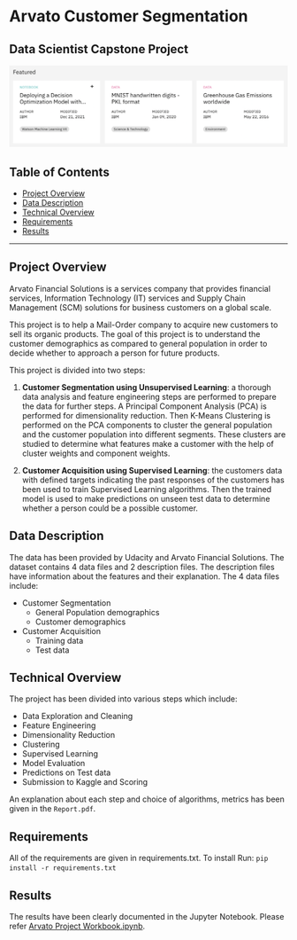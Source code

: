 # Arvato Customer Segmentation
## Data Scientist Capstone Project

![IBM](https://github.com/keithpink/udacity_data_science/blob/main/recommendations_with_IBM/IBM.png)


## Table of Contents

- [Project Overview](#projectoverview)
- [Data Description](#datadescription)
- [Technical Overview](#technicaloverview)
- [Requirements](#requirements)
- [Results](#results)

***

<a id='projectoverview'></a>
## Project Overview

Arvato Financial Solutions is a services company that provides financial services, Information Technology (IT) services and Supply Chain Management (SCM) solutions for business customers on a global scale.  

This project is to help a Mail-Order company to acquire new customers to sell its organic products. The goal of this project is to understand the customer demographics as compared to general population in order to decide whether to approach a person for future products.

This project is divided into two steps:

1. **Customer Segmentation using Unsupervised Learning**: a thorough data analysis and feature engineering steps are performed to prepare the data for further steps. A Principal Component Analysis (PCA) is performed for dimensionality reduction. Then K-Means Clustering is performed on the PCA components to cluster the general population and the customer population into different segments. These clusters are studied to determine what features make a customer with the help of cluster weights and component weights.

2. **Customer Acquisition using Supervised Learning**:  the customers data with defined targets indicating the past responses of the customers has been used to train Supervised Learning algorithms. Then the trained model is used to make predictions on unseen test data to determine whether a person could be a possible customer.

<a id='datadescription'></a>
## Data Description

The data has been provided by Udacity and Arvato Financial Solutions. The dataset contains 4 data files and 2 description files. The description files have information about the features and their explanation.
The 4 data files include:
* Customer Segmentation
  * General Population demographics
  * Customer demographics
* Customer Acquisition
  * Training data
  * Test data

<a id='technicaloverview'></a>
## Technical Overview

The project has been divided into various steps which include:
* Data Exploration and Cleaning
* Feature Engineering
* Dimensionality Reduction
* Clustering
* Supervised Learning
* Model Evaluation
* Predictions on Test data
* Submission to Kaggle and Scoring

An explanation about each step and choice of algorithms, metrics has been given in the `Report.pdf`.


<a id='requirements'></a>
## Requirements

All of the requirements are given in requirements.txt. To install Run: `pip install -r requirements.txt`


<a id='results'></a>
## Results

The results have been clearly documented in the Jupyter Notebook. Please refer [Arvato Project Workbook.ipynb](https://github.com/pranaymodukuru/Bertelsmann-Arvato-customer-segmentation/blob/master/Arvato%20Project%20Workbook.ipynb).